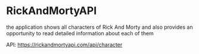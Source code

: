 # RickAndMortyAPI

the application shows all characters of Rick And Morty and also provides an opportunity to read detailed information about each of them

API: https://rickandmortyapi.com/api/character
